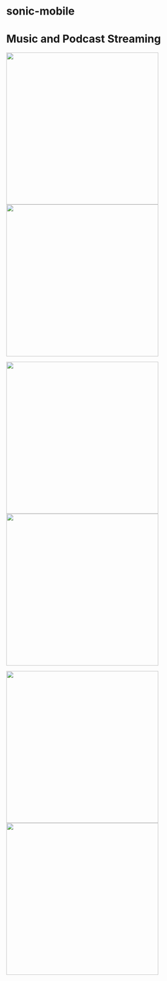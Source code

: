 # sonic-mobile

# Music and Podcast Streaming


<img src="https://github.com/MastewalB/sonic-mobile/blob/master/screenshots/image_2023-10-24_21-04-45.png" width="400" /> <img src="https://github.com/MastewalB/sonic-mobile/blob/master/screenshots/image_2023-10-24_21-04-54.png" width="400" />

<img src="https://github.com/MastewalB/sonic-mobile/blob/master/screenshots/image_2023-10-24_21-05-04.png" width="400" /> <img src="https://github.com/MastewalB/sonic-mobile/blob/master/screenshots/image_2023-10-24_21-05-12.png" width="400" />

<img src="https://github.com/MastewalB/sonic-mobile/blob/master/screenshots/image_2023-10-24_21-05-19.png" width="400" /> <img src="https://github.com/MastewalB/sonic-mobile/blob/master/screenshots/image_2023-10-24_21-05-30.png" width="400" />
